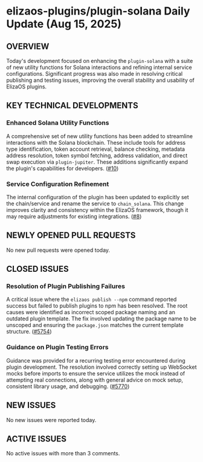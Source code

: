 # elizaos-plugins/plugin-solana Daily Update (Aug 15, 2025)
## OVERVIEW 
Today's development focused on enhancing the `plugin-solana` with a suite of new utility functions for Solana interactions and refining internal service configurations. Significant progress was also made in resolving critical publishing and testing issues, improving the overall stability and usability of ElizaOS plugins.

## KEY TECHNICAL DEVELOPMENTS

### Enhanced Solana Utility Functions
A comprehensive set of new utility functions has been added to streamline interactions with the Solana blockchain. These include tools for address type identification, token account retrieval, balance checking, metadata address resolution, token symbol fetching, address validation, and direct swap execution via `plugin-jupiter`. These additions significantly expand the plugin's capabilities for developers. ([#10](https://github.com/elizaos-plugins/plugin-solana/pull/10))

### Service Configuration Refinement
The internal configuration of the plugin has been updated to explicitly set the chain/service and rename the service to `chain_solana`. This change improves clarity and consistency within the ElizaOS framework, though it may require adjustments for existing integrations. ([#8](https://github.com/elizaos-plugins/plugin-solana/pull/8))

## NEWLY OPENED PULL REQUESTS
No new pull requests were opened today.

## CLOSED ISSUES

### Resolution of Plugin Publishing Failures
A critical issue where the `elizaos publish --npm` command reported success but failed to publish plugins to npm has been resolved. The root causes were identified as incorrect scoped package naming and an outdated plugin template. The fix involved updating the package name to be unscoped and ensuring the `package.json` matches the current template structure. ([#5754](https://github.com/elizaos-plugins/plugin-solana/issues/5754))

### Guidance on Plugin Testing Errors
Guidance was provided for a recurring testing error encountered during plugin development. The resolution involved correctly setting up WebSocket mocks before imports to ensure the service utilizes the mock instead of attempting real connections, along with general advice on mock setup, consistent library usage, and debugging. ([#5770](https://github.com/elizaos-plugins/plugin-solana/issues/5770))

## NEW ISSUES
No new issues were reported today.

## ACTIVE ISSUES
No active issues with more than 3 comments.